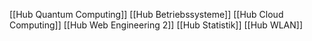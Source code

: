 [[Hub Quantum Computing]]
[[Hub Betriebssysteme]]
[[Hub Cloud Computing]]
[[Hub Web Engineering 2]]
[[Hub Statistik]]
[[Hub WLAN]]



